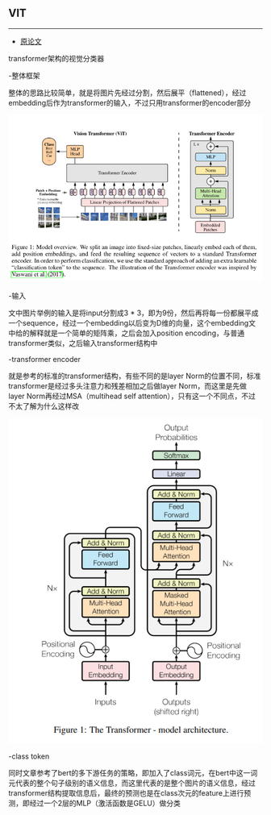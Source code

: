 ## VIT
***

- [原论文](https://github.com/wmhwmh521/reading-paper/blob/main/paper/VIT/5VIT.pdf)


transformer架构的视觉分类器

-整体框架

整体的思路比较简单，就是将图片先经过分割，然后展平（flattened），经过embedding后作为transformer的输入，不过只用transformer的encoder部分

![image](https://github.com/wmhwmh521/reading-paper/blob/main/paper/VIT/1.png)

-输入

文中图片举例的输入是将input分割成3 * 3，即为9份，然后再将每一份都展平成一个sequence，经过一个embedding以后变为D维的向量，这个embedding文中给的解释就是一个简单的矩阵乘，之后会加入position encoding，与普通transformer类似，之后输入transformer结构中

-transformer encoder

就是参考的标准的transformer结构，有些不同的是layer Norm的位置不同，标准transformer是经过多头注意力和残差相加之后做layer Norm，而这里是先做layer Norm再经过MSA（multihead self attention），只有这一个不同点，不过不太了解为什么这样改

![image](https://github.com/wmhwmh521/reading-paper/blob/main/paper/VIT/2.png)

-class token

同时文章参考了bert的多下游任务的策略，即加入了class词元，在bert中这一词元代表的整个句子级别的语义信息，而这里代表的是整个图片的语义信息，经过transformer结构提取信息后，最终的预测也是在class次元的feature上进行预测，即经过一个2层的MLP（激活函数是GELU）做分类
